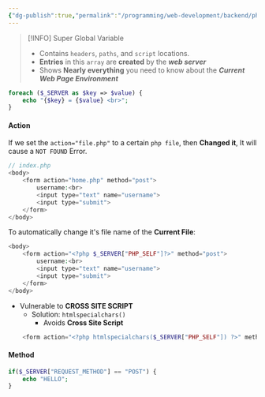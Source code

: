 ```yaml
---
{"dg-publish":true,"permalink":"/programming/web-development/backend/php/03-superglobals/server/","tags":["programming","php","webdevelopment","backend","SUPERGLOBALS"]}
---
```



>[!INFO]
>Super Global Variable 
>- Contains `headers`, `paths`, and `script` locations.
>- __Entries__ in this `array` are __created__ by the ___web server___
>- Shows __Nearly everything__ you need to know about the ___Current Web Page Environment___

```php
foreach ($_SERVER as $key => $value) {
	echo "{$key} = {$value} <br>";
}
```



#### Action

If we set the `action="file.php"` to a certain `php file`,
then __Changed it__, It will cause a `NOT FOUND` Error.
```php
// index.php
<body>
	<form action="home.php" method="post">
		username:<br>
		<input type="text" name="username">
		<input type="submit">
	</form>
</body>
```

To automatically change it's file name of the __Current File__:
```php
<body>
	<form action="<?php $_SERVER["PHP_SELF"]?>" method="post">
		username:<br>
		<input type="text" name="username">
		<input type="submit">
	</form>
</body>
```
- Vulnerable to __CROSS SITE SCRIPT__
	- Solution: `htmlspecialchars()`
		- Avoids __Cross Site Script__
```php
	<form action="<?php htmlspecialchars($_SERVER["PHP_SELF"]) ?>" method="post">
```


#### Method
```php
if($_SERVER["REQUEST_METHOD"] == "POST") {
	echo "HELLO";
}
```